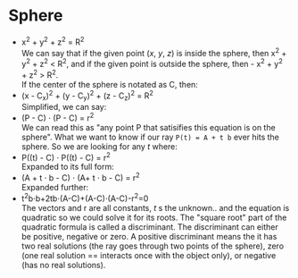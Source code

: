 # Sphere
- x<sup>2</sup> + y<sup>2</sup> + z<sup>2</sup> = R<sup>2</sup>
<br> We can say that if the given point (_x_, _y_, _z_) is inside the sphere, then x<sup>2</sup> + y<sup>2</sup> + z<sup>2</sup> < R<sup>2</sup>, and if the given point is outside the sphere, then - x<sup>2</sup> + y<sup>2</sup> + z<sup>2</sup> > R<sup>2</sup>.
<br> If the center of the sphere is notated as C, then:
- (x - C<sub>x</sub>)<sup>2</sup> + (y - C<sub>y</sub>)<sup>2</sup> + (z - C<sub>z</sub>)<sup>2</sup> = R<sup>2</sup> <br>
Simplified, we can say:
- (P - C) ⋅ (P - C) = r<sup>2</sup> <br>
We can read this as "any point P that satisifies this equation is on the sphere". What we want to know if our ray `P(t) = A + t b` ever hits the sphere. So we are looking for any _t_ where:
- P((t) - C) ⋅ P((t) - C) = r<sup>2</sup> <br>
Expanded to its full form:
- (A + t ⋅ b - C) ⋅ (A+ t ⋅ b - C) = r<sup>2</sup><br>
Expanded further:
- t<sup>2</sup>b⋅b+2tb⋅(A-C)+(A-C)⋅(A-C)-r<sup>2</sup>=0<br>
The vectors and r are all constants, _t_ s the unknown.. and the equation is quadratic so we could solve it for its roots. The "square root" part of the quadratic formula is called a discriminant. The discriminant can either be positive, negative or zero. A positive discriminant means the it has two real solutions (the ray goes through two points of the sphere), zero (one real solution == interacts once with the object only), or negative (has no real solutions).